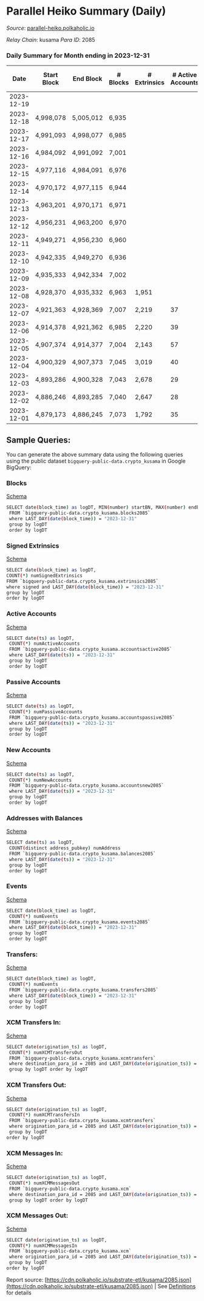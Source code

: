 # Parallel Heiko Summary (Daily)

_Source_: [parallel-heiko.polkaholic.io](https://parallel-heiko.polkaholic.io)

*Relay Chain*: kusama
*Para ID*: 2085



### Daily Summary for Month ending in 2023-12-31


| Date    | Start Block | End Block | # Blocks | # Extrinsics | # Active Accounts | # Passive Accounts | # New Accounts | # Addresses | # Events  | # Transfers ($USD) | # XCM Transfers In ($USD) | # XCM Transfers Out ($USD) | # XCM In | # XCM Out | Issues |
|---------|-------------|-----------|----------|--------------|-------------------|--------------------|----------------|-------------|-----------|--------------------|---------------------------|----------------------------|----------|-----------|--------|
| 2023-12-19 |  |  |  |  |  |  |  |  |  |   |   |   |  |  |  |
| 2023-12-18 | 4,998,078 | 5,005,012 | 6,935 |  |  |  |  |  |  |   | 25 ($3,376.32) | 50 ($2,977.36) | 52 | 58 |  |
| 2023-12-17 | 4,991,093 | 4,998,077 | 6,985 |  |  |  |  |  |  |   | 12 ($38,143.63) | 15 ($4,892.61) | 18 | 20 |  |
| 2023-12-16 | 4,984,092 | 4,991,092 | 7,001 |  |  |  |  |  |  |   | 9 ($595,817.59) | 20 ($30,393.74) | 18 | 30 |  |
| 2023-12-15 | 4,977,116 | 4,984,091 | 6,976 |  |  |  |  |  |  |   | 10 ($822.96) | 15 ($6,707.48) | 19 | 26 |  |
| 2023-12-14 | 4,970,172 | 4,977,115 | 6,944 |  |  |  |  |  |  |   | 24 ($70,781.28) | 30 ($4,666.45) | 31 | 33 |  |
| 2023-12-13 | 4,963,201 | 4,970,171 | 6,971 |  |  |  |  |  |  |   | 12 ($1,801.12) | 15 ($3,902.89) | 18 | 21 |  |
| 2023-12-12 | 4,956,231 | 4,963,200 | 6,970 |  |  |  |  |  |  |   | 3 ($229.99) | 9 ($135.41) | 6 | 11 |  |
| 2023-12-11 | 4,949,271 | 4,956,230 | 6,960 |  |  |  |  |  |  |   | 15 ($102,511.23) | 26 ($5,155.64) | 27 | 31 |  |
| 2023-12-10 | 4,942,335 | 4,949,270 | 6,936 |  |  |  |  |  |  |   | 16 ($1,292.13) | 24 ($29,897.74) | 32 | 39 |  |
| 2023-12-09 | 4,935,333 | 4,942,334 | 7,002 |  |  |  |  | 24,602 |  |   | 13 ($31,337.85) | 15 ($1,558.53) | 25 | 24 |  |
| 2023-12-08 | 4,928,370 | 4,935,332 | 6,963 | 1,951 |  |  |  | 24,599 | 24,436 | 90  | 5 ($278.82) | 11 ($592.87) | 18 | 21 |  |
| 2023-12-07 | 4,921,363 | 4,928,369 | 7,007 | 2,219 | 37 | 11 |  | 24,598 | 25,726 | 121  | 5 ($693.61) | 13 ($1,743.68) | 6 | 15 |  |
| 2023-12-06 | 4,914,378 | 4,921,362 | 6,985 | 2,220 | 39 | 10 | 4 | 24,595 | 25,836 | 142  | 9 ($1,308.80) | 9 ($14,331.84) | 17 | 12 |  |
| 2023-12-05 | 4,907,374 | 4,914,377 | 7,004 | 2,143 | 57 | 12 | 3 | 24,592 | 26,212 | 398  | 25 ($2,503.62) | 27 ($3,221.63) | 37 | 35 |  |
| 2023-12-04 | 4,900,329 | 4,907,373 | 7,045 | 3,019 | 40 | 8 | 5 | 24,589 | 30,481 | 320  | 21 ($2,260.51) | 25 ($4,093.42) | 33 | 29 |  |
| 2023-12-03 | 4,893,286 | 4,900,328 | 7,043 | 2,678 | 29 | 9 | 2 | 24,584 | 27,766 | 113  | 6 ($350.42) | 12 ($13,291.63) | 13 | 18 |  |
| 2023-12-02 | 4,886,246 | 4,893,285 | 7,040 | 2,647 | 28 | 8 |  | 24,583 | 27,903 | 106  | 12 ($857.63) | 15 ($399.84) | 21 | 22 |  |
| 2023-12-01 | 4,879,173 | 4,886,245 | 7,073 | 1,792 | 35 | 7 | 1 | 24,583 | 23,803 | 102  | 6 ($75.89) | 15 ($674,278.79) | 62 | 86 |  |

## Sample Queries:
You can generate the above summary data using the following queries using the public dataset `bigquery-public-data.crypto_kusama` in Google BigQuery:


### Blocks 

[Schema](https://github.com/colorfulnotion/substrate-etl/blob/main/schema/blocks.json)

```bash
SELECT date(block_time) as logDT, MIN(number) startBN, MAX(number) endBN, COUNT(*) numBlocks 
 FROM `bigquery-public-data.crypto_kusama.blocks2085`  
 where LAST_DAY(date(block_time)) = "2023-12-31" 
 group by logDT 
 order by logDT
```

### Signed Extrinsics 

[Schema](https://github.com/colorfulnotion/substrate-etl/blob/main/schema/extrinsics.json)

```bash
SELECT date(block_time) as logDT, 
COUNT(*) numSignedExtrinsics 
FROM `bigquery-public-data.crypto_kusama.extrinsics2085`  
where signed and LAST_DAY(date(block_time)) = "2023-12-31" 
group by logDT 
order by logDT
```

### Active Accounts 

[Schema](https://github.com/colorfulnotion/substrate-etl/blob/main/schema/accountsactive.json)

```bash
SELECT date(ts) as logDT, 
 COUNT(*) numActiveAccounts 
 FROM `bigquery-public-data.crypto_kusama.accountsactive2085` 
 where LAST_DAY(date(ts)) = "2023-12-31" 
 group by logDT 
 order by logDT
```

### Passive Accounts 

[Schema](https://github.com/colorfulnotion/substrate-etl/blob/main/schema/accountspassive.json)

```bash
SELECT date(ts) as logDT, 
 COUNT(*) numPassiveAccounts 
 FROM `bigquery-public-data.crypto_kusama.accountspassive2085` 
 where LAST_DAY(date(ts)) = "2023-12-31" 
 group by logDT 
 order by logDT
```

### New Accounts 

[Schema](https://github.com/colorfulnotion/substrate-etl/blob/main/schema/accountsnew.json)

```bash
SELECT date(ts) as logDT, 
 COUNT(*) numNewAccounts 
 FROM `bigquery-public-data.crypto_kusama.accountsnew2085` 
 where LAST_DAY(date(ts)) = "2023-12-31" 
 group by logDT
 order by logDT
```

### Addresses with Balances 

[Schema](https://github.com/colorfulnotion/substrate-etl/blob/main/schema/balances.json)

```bash
SELECT date(ts) as logDT,
 COUNT(distinct address_pubkey) numAddress 
 FROM `bigquery-public-data.crypto_kusama.balances2085` 
 where LAST_DAY(date(ts)) = "2023-12-31" 
 group by logDT 
 order by logDT
```

### Events 

[Schema](https://github.com/colorfulnotion/substrate-etl/blob/main/schema/events.json)

```bash
SELECT date(block_time) as logDT, 
 COUNT(*) numEvents 
 FROM `bigquery-public-data.crypto_kusama.events2085` 
 where LAST_DAY(date(block_time)) = "2023-12-31" 
 group by logDT 
 order by logDT
```

### Transfers:

[Schema](https://github.com/colorfulnotion/substrate-etl/blob/main/schema/transfers.json)

```bash
SELECT date(block_time) as logDT, 
 COUNT(*) numEvents 
 FROM `bigquery-public-data.crypto_kusama.transfers2085` 
 where LAST_DAY(date(block_time)) = "2023-12-31" 
 group by logDT 
 order by logDT
```

### XCM Transfers In: 

[Schema](https://github.com/colorfulnotion/substrate-etl/blob/main/schema/xcmtransfers.json)

```bash
SELECT date(origination_ts) as logDT, 
 COUNT(*) numXCMTransfersOut 
 FROM `bigquery-public-data.crypto_kusama.xcmtransfers` 
 where destination_para_id = 2085 and LAST_DAY(date(origination_ts)) = "2023-12-31" 
 group by logDT order by logDT
```

### XCM Transfers Out: 

[Schema](https://github.com/colorfulnotion/substrate-etl/blob/main/schema/xcmtransfers.json)

```bash
SELECT date(origination_ts) as logDT, 
 COUNT(*) numXCMTransfersIn 
 FROM `bigquery-public-data.crypto_kusama.xcmtransfers` 
 where origination_para_id = 2085 and LAST_DAY(date(origination_ts)) = "2023-12-31" 
 group by logDT 
order by logDT
```

### XCM Messages In: 

[Schema](https://github.com/colorfulnotion/substrate-etl/blob/main/schema/xcm.json)

```bash
SELECT date(origination_ts) as logDT, 
 COUNT(*) numXCMMessagesOut 
 FROM `bigquery-public-data.crypto_kusama.xcm` 
 where destination_para_id = 2085 and LAST_DAY(date(origination_ts)) = "2023-12-31" 
 group by logDT order by logDT
```

### XCM Messages Out: 

[Schema](https://github.com/colorfulnotion/substrate-etl/blob/main/schema/xcm.json)

```bash
SELECT date(origination_ts) as logDT, 
 COUNT(*) numXCMMessagesIn 
 FROM `bigquery-public-data.crypto_kusama.xcm` 
 where origination_para_id = 2085 and LAST_DAY(date(origination_ts)) = "2023-12-31" 
 group by logDT 
order by logDT
```


Report source: [https://cdn.polkaholic.io/substrate-etl/kusama/2085.json](https://cdn.polkaholic.io/substrate-etl/kusama/2085.json) | See [Definitions](/DEFINITIONS.md) for details
